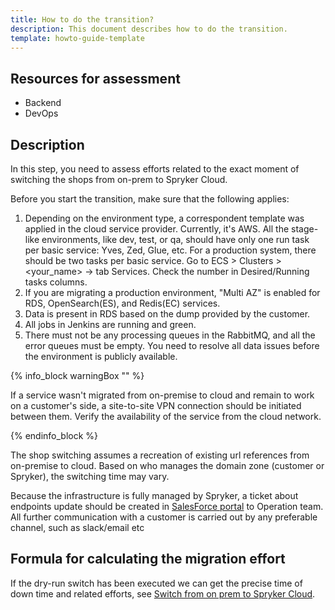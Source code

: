 ```yaml
---
title: How to do the transition?
description: This document describes how to do the transition.
template: howto-guide-template
---
```



## Resources for assessment

* Backend
* DevOps

## Description

In this step, you need to assess efforts related to the exact moment of switching the shops from on-prem to Spryker Cloud.

Before you start the transition, make sure that the following applies:

1. Depending on the environment type, a correspondent template was applied in the cloud service provider. Currently, it's AWS.
    All the stage-like environments, like dev, test, or qa, should have only one run task per basic service: Yves, Zed, Glue, etc.
    For a production system, there should be two tasks per basic service. Go to ECS > Clusters > <your_name> -> tab Services.
    Check the number in Desired/Running tasks columns.
2. If you are migrating a production environment, "Multi AZ" is enabled for RDS, OpenSearch(ES), and Redis(EC) services.
3. Data is present in RDS based on the dump provided by the customer.
4. All jobs in Jenkins are running and green.
5. There must not be any processing queues in the RabbitMQ, and all the error queues must be empty.
    You need to resolve all data issues before the environment is publicly available.

{% info_block warningBox "" %}

If a service wasn't migrated from on-premise to cloud and remain to work on a customer's side, a site-to-site VPN connection should be initiated between them. Verify the availability of the service from the cloud network.

{% endinfo_block %}

The shop switching assumes a recreation of existing url references from on-premise to cloud. Based on who manages the domain zone (customer or Spryker), the switching time may vary.

Because the infrastructure is fully managed by Spryker, a ticket about endpoints update should be created in [SalesForce portal](http://support.spryker.com) to Operation team. All further communication with a customer is carried out by any preferable channel, such as slack/email etc

## Formula for calculating the migration effort

If the dry-run switch has been executed we can get the precise time of down time and related efforts,
see [Switch from on prem to Spryker Cloud](/docs/scos/dev/migration-program/migration-to-paas/paas-migration-documents/switch-from-on-prem-to-spryker-cloud.html).
